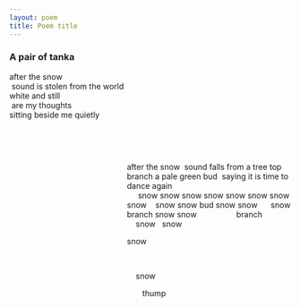 ```yaml
---
layout: poem
title: Poem title
---
```


### A pair of tanka

after the snow  
&nbsp;sound is stolen from the world  
white and still  
&nbsp;are my thoughts  
sitting beside me quietly  

&nbsp;

&nbsp;




<span style ="display:inline-block;margin-left:15em;">
after the snow  
&nbsp;sound falls from a tree top branch  
a pale green bud  
&nbsp;saying it is time  
to dance again  
</span>

<span style ="display:inline-block;margin-left:15em;">
&nbsp;&nbsp;&nbsp;&nbsp;&nbsp;snow snow snow  
snow snow snow snow snow  
&nbsp;&nbsp;&nbsp;snow snow bud snow snow  
&nbsp;&nbsp;&nbsp;&nbsp;&nbsp;snow branch snow snow  
&nbsp;&nbsp;&nbsp;&nbsp;&nbsp;&nbsp;&nbsp;&nbsp;&nbsp;&nbsp;&nbsp;&nbsp;&nbsp;&nbsp;&nbsp;&nbsp;&nbsp;branch  
&nbsp;&nbsp;&nbsp;&nbsp;snow  
&nbsp;&nbsp;snow  

snow

&nbsp;

&nbsp;&nbsp;&nbsp;&nbsp;snow
	
&nbsp;&nbsp;&nbsp;&nbsp;&nbsp;&nbsp;&nbsp;thump
	
</span>


